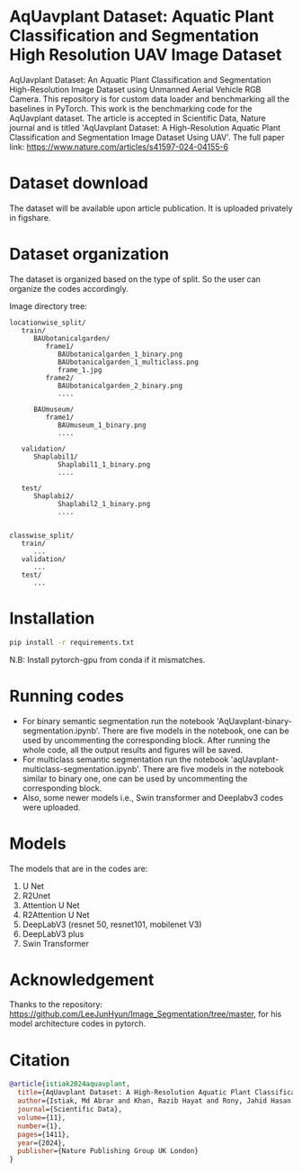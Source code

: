 # AqUavplant Dataset: Aquatic Plant Classification and Segmentation High Resolution UAV Image Dataset
AqUavplant Dataset: An Aquatic Plant Classification and Segmentation High-Resolution Image Dataset using Unmanned Aerial Vehicle RGB Camera. This repository is for custom data loader and benchmarking all the baselines in PyTorch.
This work is the benchmarking code for the AqUavplant dataset. The article is accepted in Scientific Data, Nature journal and is titled 'AqUavplant Dataset: A High-Resolution Aquatic Plant Classification and Segmentation Image Dataset Using UAV'. The full paper link: https://www.nature.com/articles/s41597-024-04155-6

# Dataset download
The dataset will be available upon article publication. It is uploaded privately in figshare.

# Dataset organization

The dataset is organized based on the type of split. So the user can organize the codes accordingly.

Image directory tree:
```
locationwise_split/
   train/
      BAUbotanicalgarden/
         frame1/
            BAUbotanicalgarden_1_binary.png
            BAUbotanicalgarden_1_multiclass.png
            frame_1.jpg
         frame2/
            BAUbotanicalgarden_2_binary.png
            ....

      BAUmuseum/
         frame1/
            BAUmuseum_1_binary.png
            ....

   validation/
      Shaplabil1/
            Shaplabil1_1_binary.png
            ....

   test/
      Shaplabi2/
            Shaplabil2_1_binary.png
            ....


classwise_split/
   train/
      ...
   validation/
      ...
   test/
      ...

```

# Installation
   ```bash
   pip install -r requirements.txt
   ``` 
N.B: Install pytorch-gpu from conda if it mismatches.

# Running codes
* For binary semantic segmentation run the notebook 'AqUavplant-binary-segmentation.ipynb'. There are five models in the notebook, one can be used by uncommenting the corresponding block. After running the whole code, all the output results and figures will be saved.
* For multiclass semantic segmentation run the notebook 'aqUavplant-multiclass-segmentation.ipynb'. There are five models in the notebook similar to binary one, one can be used by uncommenting the corresponding block.
* Also, some newer models i.e., Swin transformer and Deeplabv3 codes were uploaded.

# Models 
The models that are in the codes are:
1. U Net
2. R2Unet
3. Attention U Net
4. R2Attention U Net
5. DeepLabV3 (resnet 50, resnet101, mobilenet V3)
6. DeepLabV3 plus
7. Swin Transformer


# Acknowledgement
Thanks to the repository: https://github.com/LeeJunHyun/Image_Segmentation/tree/master, for his model architecture codes in pytorch.

# Citation 
```BibTeX
@article{istiak2024aquavplant,
  title={AqUavplant Dataset: A High-Resolution Aquatic Plant Classification and Segmentation Image Dataset Using UAV},
  author={Istiak, Md Abrar and Khan, Razib Hayat and Rony, Jahid Hasan and Syeed, MM Mahbubul and Ashrafuzzaman, M and Karim, Md Rajaul and Hossain, Md Shakhawat and Uddin, Mohammad Faisal},
  journal={Scientific Data},
  volume={11},
  number={1},
  pages={1411},
  year={2024},
  publisher={Nature Publishing Group UK London}
}
```

